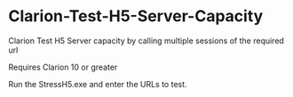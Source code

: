 # Clarion-Test-H5-Server-Capacity
Clarion Test H5 Server capacity by calling multiple sessions of the required url 

Requires Clarion 10 or greater

Run the StressH5.exe and enter the URLs to test. 
